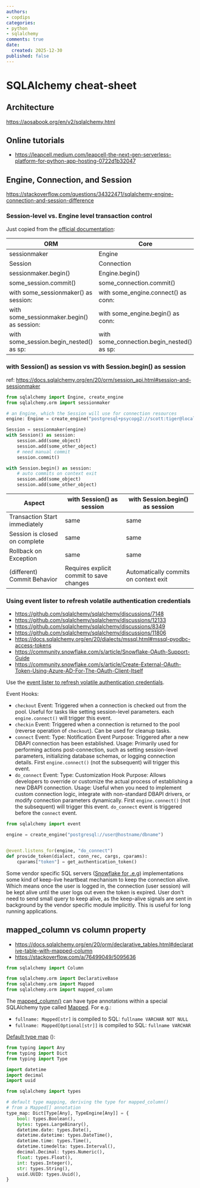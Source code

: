 ```yaml
---
authors:
- copdips
categories:
- python
- sqlalchemy
comments: true
date:
  created: 2025-12-30
published: false
---
```


# SQLAlchemy cheat-sheet

## Architecture

https://aosabook.org/en/v2/sqlalchemy.html

## Online tutorials

* https://leapcell.medium.com/leapcell-the-next-gen-serverless-platform-for-python-app-hosting-0722d1b32047

<!-- more -->

## Engine, Connection, and Session

https://stackoverflow.com/questions/34322471/sqlalchemy-engine-connection-and-session-difference

### Session-level vs. Engine level transaction control

Just copied from the [official documentation](https://docs.sqlalchemy.org/en/20/orm/session_transaction.html#session-level-vs-engine-level-transaction-control):

| ORM                                        | Core                                       |
| ------------------------------------------ | ------------------------------------------ |
| sessionmaker                               | Engine                                     |
| Session                                    | Connection                                 |
| sessionmaker.begin()                       | Engine.begin()                             |
| some_session.commit()                      | some_connection.commit()                   |
| with some_sessionmaker() as session:       | with some_engine.connect() as conn:        |
| with some_sessionmaker.begin() as session: | with some_engine.begin() as conn:          |
| with some_session.begin_nested() as sp:    | with some_connection.begin_nested() as sp: |

### with Session() as session vs with Session.begin() as session

ref: https://docs.sqlalchemy.org/en/20/orm/session_api.html#session-and-sessionmaker

```python hl_lines="11"
from sqlalchemy import Engine, create_engine
from sqlalchemy.orm import sessionmaker

# an Engine, which the Session will use for connection resources
engine: Engine = create_engine("postgresql+psycopg2://scott:tiger@localhost/")

Session = sessionmaker(engine)
with Session() as session:
    session.add(some_object)
    session.add(some_other_object)
    # need manual commit
    session.commit()
```

```python
with Session.begin() as session:
    # auto commits on context exit
    session.add(some_object)
    session.add(some_other_object)
```

| Aspect                        | with Session() as session                | with Session.begin() as session       |
| ----------------------------- | ---------------------------------------- | ------------------------------------- |
| Transaction Start immediately | same                                     | same                                  |
| Session is closed on complete | same                                     | same                                  |
| Rollback on Exception         | same                                     | same                                  |
| (different) Commit Behavior   | Requires explicit commit to save changes | Automatically commits on context exit |

### Using event lister to refresh volatile authentication credentials

* https://github.com/sqlalchemy/sqlalchemy/discussions/7148
* https://github.com/sqlalchemy/sqlalchemy/discussions/12133
* https://github.com/sqlalchemy/sqlalchemy/discussions/8349
* https://github.com/sqlalchemy/sqlalchemy/discussions/11806
* https://docs.sqlalchemy.org/en/20/dialects/mssql.html#mssql-pyodbc-access-tokens
* https://community.snowflake.com/s/article/Snowflake-OAuth-Support-Guide
* https://community.snowflake.com/s/article/Create-External-OAuth-Token-Using-Azure-AD-For-The-OAuth-Client-Itself

Use the [event lister to refresh volatile authentication credentials](https://docs.sqlalchemy.org/en/20/core/engines.html#generating-dynamic-authentication-tokens).

Event Hooks:

* `checkout` Event: Triggered when a connection is checked out from the pool. Useful for tasks like setting session-level parameters. each `engine.connect()` will trigger this event.
* `checkin` Event: Triggered when a connection is returned to the pool (reverse operation of `checkout`). Can be used for cleanup tasks.
* `connect` Event:
    Type: Notification Event
    Purpose: Triggered after a new DBAPI connection has been established.
    Usage: Primarily used for performing actions post-connection, such as setting session-level parameters, initializing database schemas, or logging connection details. First `engine.connect()` (not the subsequent) will trigger this event.
* `do_connect` Event:
    Type: Customization Hook
    Purpose: Allows developers to override or customize the actual process of establishing a new DBAPI connection.
    Usage: Useful when you need to implement custom connection logic, integrate with non-standard DBAPI drivers, or modify connection parameters dynamically. First `engine.connect()` (not the subsequent) will trigger this event.
    `do_connect` event is triggered before the `connect` event.

```python
from sqlalchemy import event

engine = create_engine("postgresql://user@hostname/dbname")


@event.listens_for(engine, "do_connect")
def provide_token(dialect, conn_rec, cargs, cparams):
    cparams["token"] = get_authentication_token()
```

Some vendor specific SQL servers ([Snowflake for .e.g](https://github.com/snowflakedb/snowflake-sqlalchemy/issues/550)) implementations some kind of keep-live heartbeat mechanism to keep the connection alive. Which means once the user is logged in, the connection (user session) will be kept alive until the user logs out even the token is expired. User don't need to send small query to keep alive, as the keep-alive signals are sent in background by the vendor specific module implicitly. This is useful for long running applications.

## mapped_column vs column property

* <https://docs.sqlalchemy.org/en/20/orm/declarative_tables.html#declarative-table-with-mapped-column>
* <https://stackoverflow.com/a/76499049/5095636>

```python title="Column from sqlalchemy directly"
from sqlalchemy import Column
```

```python title="mapped_column, Mapped from sqlalchemy.orm"
from sqlalchemy.orm import DeclarativeBase
from sqlalchemy.orm import Mapped
from sqlalchemy.orm import mapped_column
```

The [mapped_column()](https://docs.sqlalchemy.org/en/20/orm/mapping_api.html#sqlalchemy.orm.mapped_column) can have type annotations within a special SQLAlchemy type called [Mapped](https://docs.sqlalchemy.org/en/20/orm/internals.html#sqlalchemy.orm.Mapped).
For e.g.:

* `fullname: Mapped[str]` is compiled to SQL: `fullname VARCHAR NOT NULL`
* `fullname: Mapped[Optional[str]]` is compiled to SQL: `fullname VARCHAR`

[Default type map](https://docs.sqlalchemy.org/en/20/orm/declarative_tables.html#mapped-column-derives-the-datatype-and-nullability-from-the-mapped-annotation) ():

```python
from typing import Any
from typing import Dict
from typing import Type

import datetime
import decimal
import uuid

from sqlalchemy import types

# default type mapping, deriving the type for mapped_column()
# from a Mapped[] annotation
type_map: Dict[Type[Any], TypeEngine[Any]] = {
    bool: types.Boolean(),
    bytes: types.LargeBinary(),
    datetime.date: types.Date(),
    datetime.datetime: types.DateTime(),
    datetime.time: types.Time(),
    datetime.timedelta: types.Interval(),
    decimal.Decimal: types.Numeric(),
    float: types.Float(),
    int: types.Integer(),
    str: types.String(),
    uuid.UUID: types.Uuid(),
}
```

